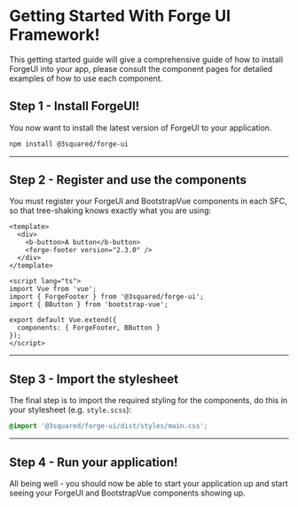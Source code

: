 <br />

# Getting Started With Forge UI Framework!

This getting started guide will give a comprehensive guide of how to install ForgeUI into your app, please consult the component pages for detailed examples of how to use each component.

## Step 1 - Install ForgeUI!

You now want to install the latest version of ForgeUI to your application.

```bash
npm install @3squared/forge-ui
```
---

## Step 2 - Register and use the components

You must register your ForgeUI and BootstrapVue components in each SFC, so that tree-shaking knows exactly what you are using:

```markup
<template>
  <div>
    <b-button>A button</b-button>
    <forge-footer version="2.3.0" />
  </div>
</template>

<script lang="ts">
import Vue from 'vue';
import { ForgeFooter } from '@3squared/forge-ui';
import { BButton } from 'bootstrap-vue';

export default Vue.extend({
  components: { ForgeFooter, BButton }
});
</script>
```
---

## Step 3 - Import the stylesheet

The final step is to import the required styling for the components, do this in your stylesheet (e.g. `style.scss`):

```scss
@import '@3squared/forge-ui/dist/styles/main.css';
```

---

## Step 4 - Run your application!

All being well - you should now be able to start your application up and start seeing your ForgeUI and BootstrapVue components showing up.

<br />
<br />
